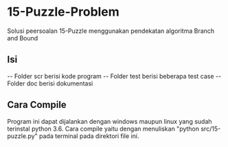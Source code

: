 # 15-Puzzle-Problem

Solusi peersoalan 15-Puzzle menggunakan pendekatan algoritma Branch and Bound

## Isi 
-- Folder scr berisi kode program
-- Folder test berisi beberapa test case
-- Folder doc berisi dokumentasi

## Cara Compile
Program ini dapat dijalankan dengan windows maupun linux yang sudah terinstal python 3.6. Cara compile yaitu dengan menuliskan "python src/15-puzzle.py" pada terminal pada direktori file ini.
